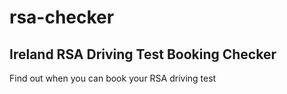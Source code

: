 # rsa-checker

## Ireland RSA Driving Test Booking Checker
Find out when you can book your RSA driving test

